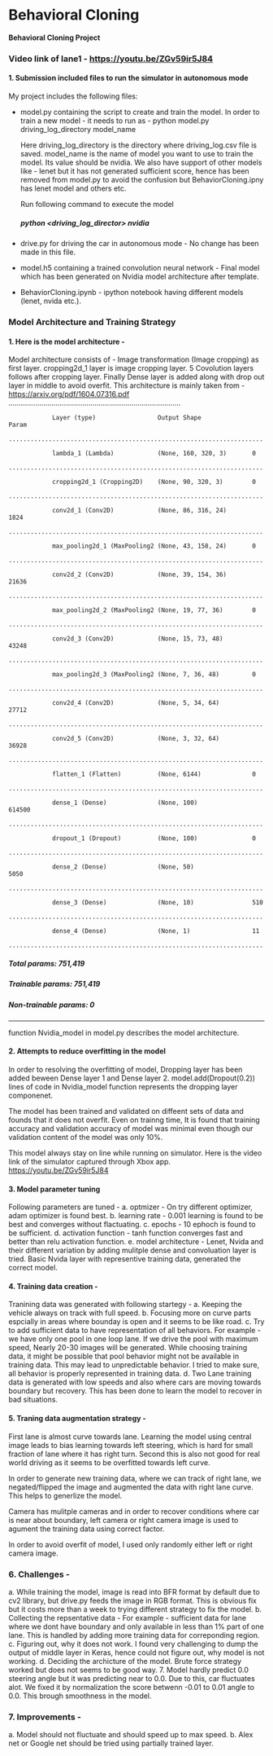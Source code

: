 # **Behavioral Cloning** 


**Behavioral Cloning Project**

[//]: # (Image References)

[image1]: ./examples/placeholder.png "Model Visualization"
[image2]: ./examples/placeholder.png "Grayscaling"
[image3]: ./examples/placeholder_small.png "Recovery Image"
[image4]: ./examples/placeholder_small.png "Recovery Image"
[image5]: ./examples/placeholder_small.png "Recovery Image"
[image6]: ./examples/placeholder_small.png "Normal Image"
[image7]: ./examples/placeholder_small.png "Flipped Image"

### Video link of lane1 - https://youtu.be/ZGv59ir5J84
#### 1. Submission included files to run the simulator in autonomous mode

My project includes the following files:
* model.py containing the script to create and train the model. In order to train a new model - it needs to run as -
    python model.py driving_log_directory model_name
    
    Here driving_log_directory is the directory where driving_log.csv file is saved. 
    model_name is the name of model you want to use to train the model. Its value should be nvidia. We also have support of other models like - lenet but it has not generated sufficient score, hence has been removed from model.py to avoid the confusion but BehaviorCloning.ipny has lenet model and others etc.
    
    Run following command to execute the model
    
    ##### python <driving_log_director> nvidia
    
* drive.py for driving the car in autonomous mode - No change has been made in this file.
* model.h5 containing a trained convolution neural network - Final model which has been generated on Nvidia model architecture after template.
* BehaviorCloning.ipynb - ipython notebook having different models (lenet, nvida etc.).

### Model Architecture and Training Strategy

#### 1. Here is the model architecture - 
Model architecture consists of - Image transformation (Image cropping) as first layer. cropping2d_1 layer is image cropping layer. 5 Covolution layers follows after cropping layer. Finally Dense layer is added along with drop out layer in middle to avoid overfit. 
This architecture is mainly taken from -https://arxiv.org/pdf/1604.07316.pdf
                ....................................................................................

                Layer (type)                 Output Shape              Param   
                .....................................................................................

                lambda_1 (Lambda)            (None, 160, 320, 3)       0         
                ......................................................................................

                cropping2d_1 (Cropping2D)    (None, 90, 320, 3)        0         
                ......................................................................................

                conv2d_1 (Conv2D)            (None, 86, 316, 24)       1824      
                .....................................................................................

                max_pooling2d_1 (MaxPooling2 (None, 43, 158, 24)       0         
                ....................................................................................

                conv2d_2 (Conv2D)            (None, 39, 154, 36)       21636     
                .....................................................................................

                max_pooling2d_2 (MaxPooling2 (None, 19, 77, 36)        0         
                ......................................................................................

                conv2d_3 (Conv2D)            (None, 15, 73, 48)        43248     
                ......................................................................................

                max_pooling2d_3 (MaxPooling2 (None, 7, 36, 48)         0         
                .....................................................................................

                conv2d_4 (Conv2D)            (None, 5, 34, 64)         27712     
                ......................................................................................

                conv2d_5 (Conv2D)            (None, 3, 32, 64)         36928     
                .....................................................................................

                flatten_1 (Flatten)          (None, 6144)              0         
                .....................................................................................

                dense_1 (Dense)              (None, 100)               614500    
                .....................................................................................

                dropout_1 (Dropout)          (None, 100)               0         
                ......................................................................................

                dense_2 (Dense)              (None, 50)                5050      
                ......................................................................................

                dense_3 (Dense)              (None, 10)                510       
                ......................................................................................

                dense_4 (Dense)              (None, 1)                 11        
                ......................................................................................
##### Total params: 751,419
##### Trainable params: 751,419
##### Non-trainable params: 0
_________________________________________________________________
function  Nvidia_model in model.py describes the model architecture.

#### 2. Attempts to reduce overfitting in the model

In order to resolving the overfitting of model, Dropping layer has been added beween Dense layer 1 and Dense layer 2. model.add(Dropout(0.2)) lines of code in Nvidia_model function represents the dropping layer componenet.

The model has been trained and validated on diffeent sets of data and founds that it does not overfit. Even on trainng time, It is found that training accuracy and validation accuracy of model was minimal even though our validation content of the model was only 10%. 

This model always stay on line while running on simulator. Here is the video link of the simulator captured through Xbox app. https://youtu.be/ZGv59ir5J84

#### 3. Model parameter tuning
Following parameters are tuned - 
a. optmizer - On try different optimizer, adam optimizer is found best. 
b. learning rate - 0.001 learning is found to be best and converges without flactuating.
c. epochs - 10 ephoch is found to be sufficient.
d. activation function - tanh function converges fast and better than relu activation function.
e. model architecture - Lenet, Nvida and their different variation by adding mulitple dense and convoluation layer is tried. Basic Nvida layer with representive training data, generated the correct model.

#### 4. Training data creation - 

Tranining data was generated with following startegy - 
a. Keeping the vehicle always on track with full speed.
b. Focusing more on curve parts espcially in areas where bounday is open and it seems to be like road.
c. Try to add sufficient data to have representation of all behaviors. For example - we have only one pool in one loop lane. If we drive the pool with maximum speed, Nearly 20-30 images will be generated. While choosing training data, it might be possible that pool behavior might not be available in training data. This may lead to unpredictable behavior. 
I tried to make sure, all behavior is properly represented in training data.
d. Two Lane training data is generated with low speeds and also where cars are moving towards boundary but recovery. This has been done to learn the model to recover in bad situations.

#### 5. Traning data augmentation strategy -

First lane is almost curve towards lane. Learning the model using central image leads to bias learning towards left steering, which is hard for small fraction of lane where it has right turn. Second this is also not good for real world driving as it seems to be overfitted towards left curve.

In order to generate new training data, where we can track of right lane, we negated/flipped the image and augmented the data with right lane curve. This helps to generlize the model.

Camera has mulitple cameras and in order to recover conditions where car is near about boundary, left camera or right camera image is used to agument the training data using correct factor. 

In order to avoid overfit of model, I used only randomly either left or right camera image.

### 6. Challenges - 
a. While training the model, image is read into BFR format by default due to cv2 library, but drive.py feeds the image in RGB format. This is obvious fix but it costs more than a week to trying different strategy to fix the model.
b. Collecting the repsentative data - For example - sufficient data for lane where we dont have boundary and only available in less than 1% part of one lane. This is handled by adding more training data for correponding region.
c. Figuring out, why it does not work. I found very challenging to dump the output of middle layer in Keras, hence could not figure out, why model is not working.
d. Deciding the archicture of the model. Brute force strategy worked but does not seems to be good way.
7. Model hardly predict 0.0 steering angle but it was predicting near to 0.0. Due to this, car fluctuates alot. We fixed it by normalization the score betwenn -0.01 to 0.01 angle to 0.0. This brough smoothness in the model.

### 7. Improvements - 
a. Model should not fluctuate and should speed up to max speed.
b. Alex net or Google net should be tried using partially trained layer. 
